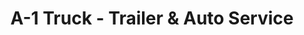 ---
title: "A-1 Truck - Trailer & Auto Service"
url: /paris/a-1-truck-trailer-and-auto-service/
shop: car repair
---